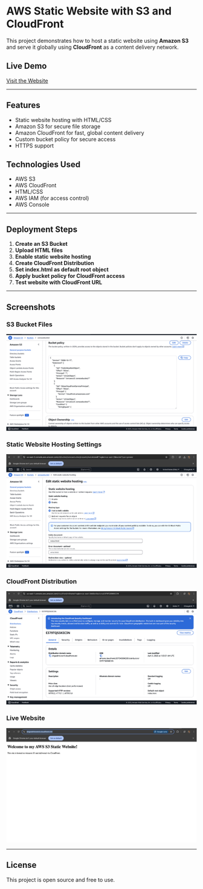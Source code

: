 # AWS Static Website with S3 and CloudFront

This project demonstrates how to host a static website using **Amazon S3** and serve it globally using **CloudFront** as a content delivery network.

## Live Demo
[Visit the Website](https://dngoskhtxven4.cloudfront.net/)

---

## Features
- Static website hosting with HTML/CSS
- Amazon S3 for secure file storage
- Amazon CloudFront for fast, global content delivery
- Custom bucket policy for secure access
- HTTPS support

## Technologies Used
- AWS S3
- AWS CloudFront
- HTML/CSS
- AWS IAM (for access control)
- AWS Console

---

## Deployment Steps

1. **Create an S3 Bucket**
2. **Upload HTML files**
3. **Enable static website hosting**
4. **Create CloudFront Distribution**
5. **Set index.html as default root object**
6. **Apply bucket policy for CloudFront access**
7. **Test website with CloudFront URL**

---

## Screenshots

### S3 Bucket Files
![S3 Files](screenshots/bucket-policy.png)

### Static Website Hosting Settings
![S3 Hosting](screenshots/S3-Hosting.png)

### CloudFront Distribution
![CloudFront](screenshots/cloudfront.png)

### Live Website
![Live Site](screenshots/live-site.png)



---

## License
This project is open source and free to use.

